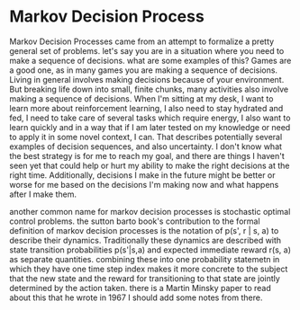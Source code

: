 # Markov Decision Process

Markov Decision Processes came from an attempt to formalize a pretty general set of problems. let's say you are in a situation where you need to make a sequence of decisions.
what are some examples of this? Games are a good one, as in many games you are making a sequence of decisions. Living in general involves making decisions because of your
environment. But breaking life down into small, finite chunks, many activities also involve making a sequence of decisions. When I'm sitting at my desk, I want to learn more
about reinforcement learning, I also need to stay hydrated and fed, I need to take care of several tasks which require energy, I also want to learn quickly and in a way that
if I am later tested on my knowledge or need to apply it in some novel context, I can. That describes potentially several examples of decision sequences, and also uncertainty. 
I don't know what the best strategy is for me to reach my goal, and there are things I haven't seen yet that could help or hurt my ability to make the right decisions at the right
time. Additionally, decisions I make in the future might be better or worse for me based on the decisions I'm making now and what happens after I make them. 

another common name for markov decision processes is stochastic optimal control problems. the sutton barto book's contribution to the formal definition of markov decision processes
is the notation of p(s', r | s, a) to describe their dynamics. Traditionally these dynamics are described with state transition probabilities p(s'|s,a) and expected immediate reward 
r(s, a) as separate quantities. combining these into one probability statemetn in which they have one time step index makes it more concrete to the subject that the new state 
and the reward for transitioning to that state are jointly determined by the action taken. there is a Martin Minsky paper to read about this that he wrote in 1967 I should add some
notes from there. 

